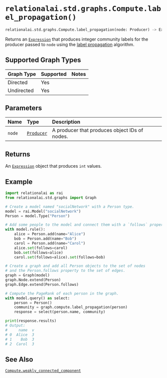 # `relationalai.std.graphs.Compute.label_propagation()`

```python
relationalai.std.graphs.Compute.label_propagation(node: Producer) -> Expression
```

Returns an [`Expression`](../../../Expression.md) that produces integer community labels for the producer passed to `node` using the
[label propagation](https://en.wikipedia.org/wiki/Label_propagation_algorithm) algorithm.

## Supported Graph Types

| Graph Type | Supported | Notes |
| :--- | :--- | :------ |
| Directed | Yes |   |
| Undirected | Yes |   |

## Parameters

| Name | Type | Description |
| :--- | :--- | :------ |
| `node` | [`Producer`](../../../Producer/README.md) | A producer that produces object IDs of nodes. |

## Returns

An [`Expression`](../../../Expression.md) object that produces `int` values.

## Example

```python
import relationalai as rai
from relationalai.std.graphs import Graph

# Create a model named "socialNetwork" with a Person type.
model = rai.Model("socialNetwork")
Person = model.Type("Person")

# Add some people to the model and connect them with a `follows` property.
with model.rule():
    alice = Person.add(name="Alice")
    bob = Person.add(name="Bob")
    carol = Person.add(name="Carol")
    alice.set(follows=carol)
    bob.set(follows=alice)
    carol.set(follows=alice).set(follows=bob)

# Create a graph and add all Person objects to the set of nodes
# and the Person.follows property to the set of edges.
graph = Graph(model)
graph.Node.extend(Person)
graph.Edge.extend(Person.follows)

# Compute the PageRank of each person in the graph.
with model.query() as select:
    person = Person()
    community = graph.compute.label_propagation(person)
    response = select(person.name, community)

print(response.results)
# Output:
#     name  v
# 0  Alice  3
# 1    Bob  3
# 2  Carol  3
```

## See Also

[`Compute.weakly_connected_component`](./weakly_connected_component.md)
